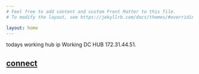 ```yaml
---
# Feel free to add content and custom Front Matter to this file.
# To modify the layout, see https://jekyllrb.com/docs/themes/#overriding-theme-defaults

layout: home
---
```

todays working hub ip Working DC HUB 172.31.44.51.
## [connect](dchub://172.31.44.51:411)
